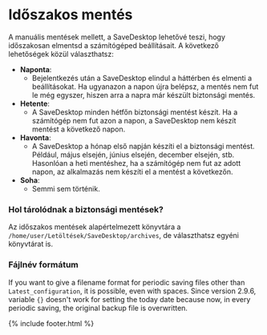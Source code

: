 # Időszakos mentés
A manuális mentések mellett, a SaveDesktop lehetővé teszi, hogy időszakosan elmentsd a számítógéped beállításait. A következő lehetőségek közül választhatsz:
- **Naponta**: 
  - Bejelentkezés után a SaveDesktop elindul a háttérben és elmenti a beállításokat. Ha ugyanazon a napon újra belépsz, a mentés nem fut le még egyszer, hiszen arra a napra már készült biztonsági mentés.
- **Hetente**:
  - A SaveDesktop minden hétfőn biztonsági mentést készít. Ha a számítógép nem fut azon a napon, a SaveDesktop nem készít mentést a következő napon.
- **Havonta**:
  - A SaveDesktop a hónap első napján készíti el a biztonsági mentést. Például, május elsején, június elsején, december elsején, stb. Hasonlóan a heti mentéshez, ha a számítógép nem fut az adott napon, az alkalmazás nem készíti el a mentést a következőn.
- **Soha**:
  - Semmi sem történik.

### Hol tárolódnak a biztonsági mentések?
Az időszakos mentések alapértelmezett könyvtára a `/home/user/Letöltések/SaveDesktop/archives`, de választhatsz egyéni könyvtárat is.

### Fájlnév formátum
If you want to give a filename format for periodic saving files other than `Latest_configuration`, it is possible, even with spaces. Since version 2.9.6, variable `{}` doesn't work for setting the today date because now, in every periodic saving, the original backup file is overwritten.



{% include footer.html %}
